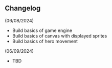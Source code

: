 ## Changelog

(06/08/2024)
  - Build basics of game engine
  - Build basics of canvas with displayed sprites
  - Build basics of hero movement

(06/09/2024)
  - TBD
